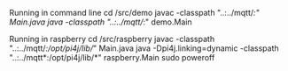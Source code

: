 Running in command line
cd /src/demo 
javac -classpath "..:../mqtt/*:" Main.java
java -classpath "..:../mqtt/*:" demo.Main

Running in raspberry
cd /src/raspberry 
javac -classpath "..:../mqtt/*:/opt/pi4j/lib/*" Main.java
java -Dpi4j.linking=dynamic -classpath "..:../mqtt*:/opt/pi4j/lib/*" raspberry.Main
sudo poweroff
